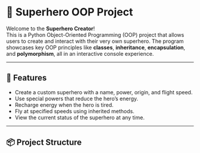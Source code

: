 # 🦸 Superhero OOP Project

Welcome to the **Superhero Creator**!  
This is a Python Object-Oriented Programming (OOP) project that allows users to create and interact with their very own superhero. The program showcases key OOP principles like **classes**, **inheritance**, **encapsulation**, and **polymorphism**, all in an interactive console experience.

---

## 🚀 Features

- Create a custom superhero with a name, power, origin, and flight speed.
- Use special powers that reduce the hero’s energy.
- Recharge energy when the hero is tired.
- Fly at specified speeds using inherited methods.
- View the current status of the superhero at any time.

---

## 📦 Project Structure

